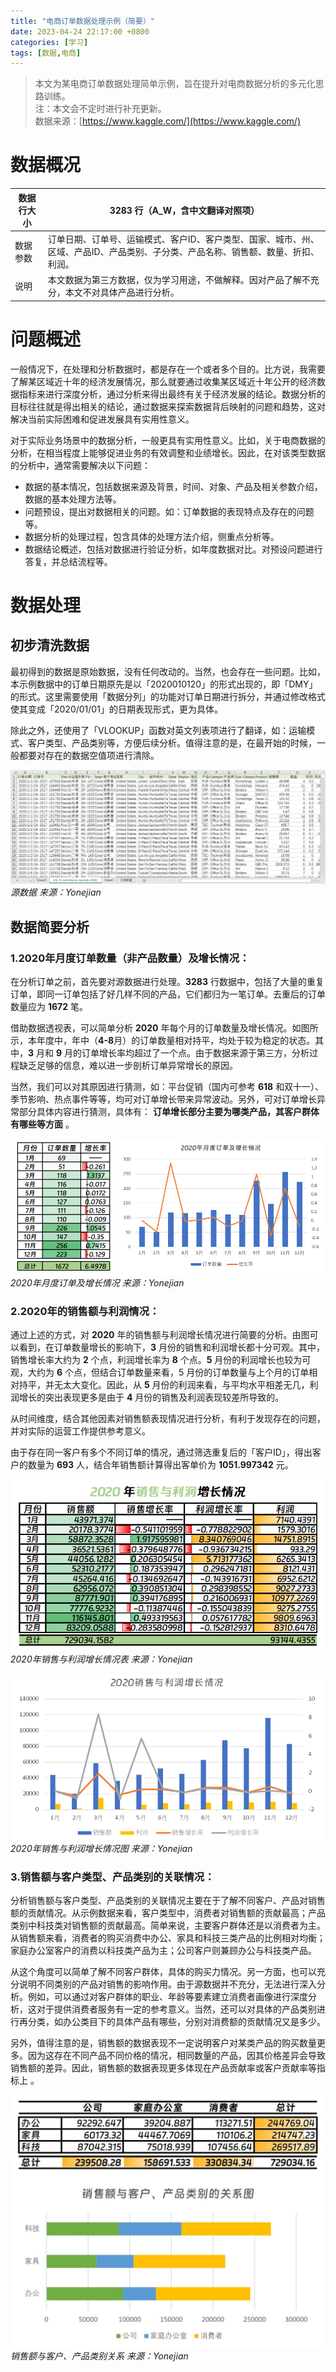 ```yaml
---
title: "电商订单数据处理示例（简要）"
date: 2023-04-24 22:17:00 +0800
categories: [学习]
tags: [数据,电商]
---
```


> 本文为某电商订单数据处理简单示例，旨在提升对电商数据分析的多元化思路训练。  
> 注：本文会不定时进行补充更新。  
> 数据来源：[https://www.kaggle.com/](https://www.kaggle.com/)

# 数据概况  

| 数据行大小 | 3283 行（A_W，含中文翻译对照项） |
| --- | --- |
| 数据参数 | 订单日期、订单号、运输模式、客户ID、客户类型、国家、城市、州、区域、产品ID、产品类别、子分类、产品名称、销售额、数量、折扣、利润。 |
| 说明 | 本文数据为第三方数据，仅为学习用途，不做解释。因对产品了解不充分，本文不对具体产品进行分析。 |  

# 问题概述
一般情况下，在处理和分析数据时，都是存在一个或者多个目的。比方说，我需要了解某区域近十年的经济发展情况，那么就要通过收集某区域近十年公开的经济数据指标来进行深度分析，通过分析来得出最终有关于经济发展的结论。数据分析的目标往往就是得出相关的结论，通过数据来探索数据背后映射的问题和趋势，这对解决当前实际困难和促进发展具有实用性意义。

对于实际业务场景中的数据分析，一般更具有实用性意义。比如，关于电商数据的分析，在相当程度上能够促进业务的有效调整和业绩增长。因此，在对该类型数据的分析中，通常需要解决以下问题：

- 数据的基本情况，包括数据来源及背景，时间、对象、产品及相关参数介绍，数据的基本处理方法等。
- 问题预设，提出对数据相关的问题。如：订单数据的表现特点及存在的问题等。
- 数据分析的处理过程，包含具体的处理方法介绍，侧重点分析等。 
- 数据结论概述，包括对数据进行验证分析，如年度数据对比。对预设问题进行答复，并总结流程等。  

# 数据处理

## 初步清洗数据

最初得到的数据是原始数据，没有任何改动的。当然，也会存在一些问题。比如，本示例数据中的订单日期原先是以「2020010120」的形式出现的，即「DMY」的形式。这里需要使用「数据分列」的功能对订单日期进行拆分，并通过修改格式使其变成「2020/01/01」的日期表现形式，更为具体。

除此之外，还使用了「VLOOKUP」函数对英文列表项进行了翻译，如：运输模式、客户类型、产品类别等，方便后续分析。值得注意的是，在最开始的时候，一般都要对存在的数据空值项进行清除。  

![data](/img/0424data.png)
_源数据 来源：Yonejian_


## 数据简要分析

### 1.2020年月度订单数量（非产品数量）及增长情况：

在分析订单之前，首先要对源数据进行处理。**3283** 行数据中，包括了大量的重复订单，即同一订单包括了好几样不同的产品，它们都归为一笔订单。去重后的订单数量应为 **1672** 笔。

借助数据透视表，可以简单分析 **2020** 年每个月的订单数量及增长情况。如图所示，本年度中，年中（**4-8**月）的订单数量相对持平，均处于较为稳定的状态。其中，**3** 月和 **9** 月的订单增长率均超过了一个点。由于数据来源于第三方，分析过程缺乏足够的信息，难以进一步剖析订单异常增长的原因。

当然，我们可以对其原因进行猜测，如：平台促销（国内可参考 **618** 和双十一）、季节影响、热点事件等等，均可对订单增长带来异常波动。另外，可对订单增长异常部分具体内容进行猜测，具体有： **订单增长部分主要为哪类产品，其客户群体有哪些等方面** 。

![dingdan](/img/dingdan.png)
_2020年月度订单及增长情况 来源：Yonejian_

### 2.2020年的销售额与利润情况：

通过上述的方式，对 **2020** 年的销售额与利润增长情况进行简要的分析。由图可以看到，在订单数量增长的影响下，**3** 月份的销售和利润增长都十分可观。其中，销售增长率大约为 **2** 个点，利润增长率为 **8** 个点。**5** 月份的利润增长也较为可观，大约为 **6** 个点，但结合订单数量来看，5 月份的订单数量与上个月的订单相对持平，并无太大变化。因此，从 **5** 月份的利润来看，与平均水平相差无几，利润增长的突出表现更多是由于 **4** 月份的销售及利润表现较差所导致的。

从时间维度，结合其他因素对销售额表现情况进行分析，有利于发现存在的问题，并对实际的运营工作提供参考意义。

由于存在同一客户有多个不同订单的情况，通过筛选重复后的「客户ID」，得出客户的数量为 **693** 人，结合年销售额计算得出客单价为 **1051.997342** 元。

![xiaoshouzengzhang](/img/xiaoshouzengzhagn.png)
_2020年销售与利润增长情况表 来源：Yonejian_

![青木科技主营业务比例图](/img/xiaoshouqushi.png)
_2020年销售与利润增长情况图 来源：Yonejian_

### 3.销售额与客户类型、产品类别的关联情况：

分析销售额与客户类型、产品类别的关联情况主要在于了解不同客户、产品对销售额的贡献情况。从示例数据来看，客户类型中，消费者对销售额的贡献最高；产品类别中科技类对销售额的贡献最高。简单来说，主要客户群体还是以消费者为主。从销售额来看，消费者的购买消费中办公、家具和科技三类产品的比例相对均衡；家庭办公室客户的消费以科技类产品为主；公司客户则兼顾办公与科技类产品。

从这个角度可以简单了解不同客户群体，具体的购买力情况。另一方面，也可以充分说明不同类别的产品对销售的影响作用。由于源数据并不充分，无法进行深入分析。例如，可以通过对客户群体的职业、年龄等要素建立消费者画像进行深度分析，这对于提供消费者服务有一定的参考意义。当然，还可以对具体的产品类别进行再分类，如办公类目下的具体产品有哪些，分别对消费额的贡献情况又是多少。

另外，值得注意的是，销售额的数据表现不一定说明客户对某类产品的购买数量更多。因为这存在不同产品不同价格的情况，相同数量的产品，因其价格差异会导致销售额的差异。因此，销售额的数据表现更多体现在产品贡献率或客户贡献率等指标上 。

![产品](/img/chanpin.jpg)
_销售额与客户、产品类别关系 来源：Yonejian_

